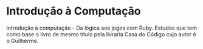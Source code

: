 # Introdução à Computação
Introdução à computação - Da lógica aos jogos com Ruby. Estudos que tem como base o livro de mesmo título pela livraria Casa do Código cujo autor é o Guilherme.
